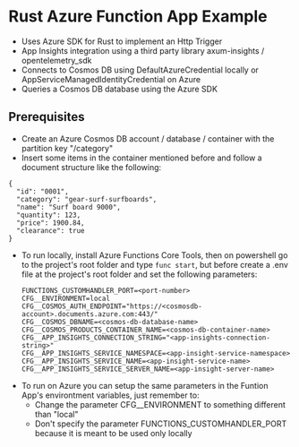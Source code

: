 # Rust Azure Function App Example
- Uses Azure SDK for Rust to implement an Http Trigger
- App Insights integration using a third party library axum-insights / opentelemetry_sdk
- Connects to Cosmos DB using DefaultAzureCredential locally or AppServiceManagedIdentityCredential on Azure
- Queries a Cosmos DB database using the Azure SDK

## Prerequisites
- Create an Azure Cosmos DB account / database / container with the partition key "/category"
- Insert some items in the container mentioned before and follow a document structure like the following:
```
{
  "id": "0001",
  "category": "gear-surf-surfboards",
  "name": "Surf board 9000",
  "quantity": 123,
  "price": 1900.84,
  "clearance": true
}
```
- To run locally, install Azure Functions Core Tools, then on powershell go to the project's root folder and type ```func start```, but before create a .env file at the project's root folder and set the following parameters:
  ```
  FUNCTIONS_CUSTOMHANDLER_PORT=<port-number>
  CFG__ENVIRONMENT=local
  CFG__COSMOS_AUTH_ENDPOINT="https://<cosmosdb-account>.documents.azure.com:443/"
  CFG__COSMOS_DBNAME=<cosmos-db-database-name>
  CFG__COSMOS_PRODUCTS_CONTAINER_NAME=<cosmos-db-container-name>
  CFG__APP_INSIGHTS_CONNECTION_STRING="<app-insights-connection-string>"
  CFG__APP_INSIGHTS_SERVICE_NAMESPACE=<app-insight-service-namespace>
  CFG__APP_INSIGHTS_SERVICE_NAME=<app-insight-service-name>
  CFG__APP_INSIGHTS_SERVICE_SERVER_NAME=<app-insight-server-name>
  ```
- To run on Azure you can setup the same parameters in the Funtion App's environtment variables, just remember to:
  - Change the parameter CFG__ENVIRONMENT to something different than "local"
  - Don't specify the parameter FUNCTIONS_CUSTOMHANDLER_PORT because it is meant to be used only locally
